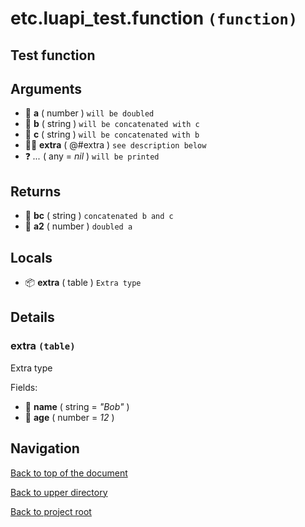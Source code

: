# etc.luapi_test.function `(function)`

## Test function

## Arguments

+ 🧮 **a** ( number )
	`will be doubled`
+ 📝 **b** ( string )
	`will be concatenated with c`
+ 📝 **c** ( string )
	`will be concatenated with b`
+ 👨‍👦 **extra** ( @#extra )
	`see description below`
+ ❓ _..._ ( any = *nil* )
	`will be printed`

## Returns

+ 📝 **bc** ( string )
	`concatenated b and c`
+ 🧮 **a2** ( number )
	`doubled a`

## Locals

+ 📦 **extra** ( table )
	`Extra type`

## Details

### extra `(table)`

Extra type

Fields:

+ 📝 **name** ( string = *"Bob"* )
+ 🧮 **age** ( number = *12* )

## Navigation

[Back to top of the document](#etcluapi_testfunction-function)

[Back to upper directory](..)

[Back to project root](/../..)
